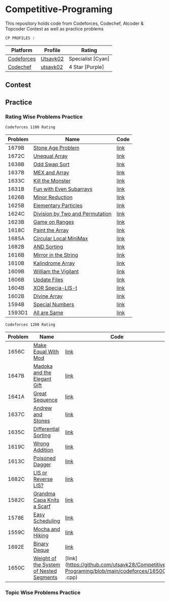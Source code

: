 # Competitive-Programing
This repository holds code from Codeforces, Codechef, Atcoder & Topcoder Contest as well as practice problems

```
CP PROFILES : 
```
| Platform | Profile | Rating |
| ------ | ------ | ------ |
| [Codeforces](https://codeforces.com/) | [Utsavk02](https://codeforces.com/profile/Utsavk02) | Specialist [Cyan] |
| [Codechef](https://www.codechef.com/) | [utsavk02](https://www.codechef.com/users/utsavk02) | 4 Star [Purple] |

<!-- | [Codeforces](https://codeforces.com/) | [stalker_](https://codeforces.com/profile/stalker_) | Newbie(Gray) Alt Acc. | -->


## Contest 

## Practice
### Rating Wise Problems Practice 
```
Codeforces 1100 Rating 
```
| Problem | Name | Code |
| ------ | ------ | ------ |
|1679B|[Stone Age Problem](https://codeforces.com/contest/1679/problem/B)|[link](https://github.com/utsavk28/Competitive-Programing/blob/main/codeforces/1679B.cpp)|
|1672C|[Unequal Array](https://codeforces.com/contest/1672/problem/C)|[link](https://github.com/utsavk28/Competitive-Programing/blob/main/codeforces/1672C.cpp)|
|1638B|[Odd Swap Sort](https://codeforces.com/contest/1638/problem/B)|[link](https://github.com/utsavk28/Competitive-Programing/blob/main/codeforces/1638B.cpp)|
|1637B|[MEX and Array](https://codeforces.com/contest/1637/problem/B)|[link](https://github.com/utsavk28/Competitive-Programing/blob/main/codeforces/1637B.cpp)|
|1633C|[ Kill the Monster](https://codeforces.com/contest/1633/problem/C)|[link](https://github.com/utsavk28/Competitive-Programing/blob/main/codeforces/1633C.cpp)|
|1631B|[Fun with Even Subarrays](https://codeforces.com/contest/1631/problem/B)|[link](https://github.com/utsavk28/Competitive-Programing/blob/main/codeforces/1631B.cpp)|
|1626B|[Minor Reduction](https://codeforces.com/contest/1626/problem/B)|[link](https://github.com/utsavk28/Competitive-Programing/blob/main/codeforces/1626B.cpp)|
|1625B|[Elementary Particles](https://codeforces.com/contest/1625/problem/B)|[link](https://github.com/utsavk28/Competitive-Programing/blob/main/codeforces/1625B.cpp)|
|1624C|[Division by Two and Permutation](https://codeforces.com/contest/1624/problem/C)|[link](https://github.com/utsavk28/Competitive-Programing/blob/main/codeforces/1624C.cpp)|
|1623B|[Game on Ranges](https://codeforces.com/contest/1623/problem/B)|[link](https://github.com/utsavk28/Competitive-Programing/blob/main/codeforces/1623B.cpp)|
|1618C|[Paint the Array](https://codeforces.com/contest/1618/problem/C)|[link](https://github.com/utsavk28/Competitive-Programing/blob/main/codeforces/1618C.cpp)|
|1685A|[Circular Local MiniMax](https://codeforces.com/contest/1685/problem/A)|[link](https://github.com/utsavk28/Competitive-Programing/blob/main/codeforces/1685A.cpp)|
|1682B|[AND Sorting](https://codeforces.com/contest/1682/problem/B)|[link](https://github.com/utsavk28/Competitive-Programing/blob/main/codeforces/1682B.cpp)|
|1616B|[Mirror in the String](https://codeforces.com/contest/1616/problem/B)|[link](https://github.com/utsavk28/Competitive-Programing/blob/main/codeforces/1616B.cpp)|
|1610B|[Kalindrome Array](https://codeforces.com/contest/1610/problem/B)|[link](https://github.com/utsavk28/Competitive-Programing/blob/main/codeforces/1610B.cpp)|
|1609B|[William the Vigilant](https://codeforces.com/contest/1609/problem/B)|[link](https://github.com/utsavk28/Competitive-Programing/blob/main/codeforces/1609B.cpp)|
|1606B|[Update Files](https://codeforces.com/contest/1606/problem/B)|[link](https://github.com/utsavk28/Competitive-Programing/blob/main/codeforces/1606B.cpp)|
|1604B|[XOR Specia-LIS-t](https://codeforces.com/contest/1604/problem/B)|[link](https://github.com/utsavk28/Competitive-Programing/blob/main/codeforces/1604B.cpp)|
|1602B|[Divine Array](https://codeforces.com/contest/1602/problem/B)|[link](https://github.com/utsavk28/Competitive-Programing/blob/main/codeforces/1602B.cpp)|
|1594B|[Special Numbers](https://codeforces.com/contest/1594/problem/B)|[link](https://github.com/utsavk28/Competitive-Programing/blob/main/codeforces/1594B.cpp)|
|1593D1|[All are Same](https://codeforces.com/contest/1593/problem/B)|[link](https://github.com/utsavk28/Competitive-Programing/blob/main/codeforces/1593D1.cpp)|

```
Codeforces 1200 Rating 
```

| Problem | Name | Code |
| ------ | ------ | ------ |
|1656C|[Make Equal With Mod](https://codeforces.com/contest/1656/problem/C)|[link](https://github.com/utsavk28/Competitive-Programing/blob/main/codeforces/1656C.cpp)|
|1647B|[Madoka and the Elegant Gift](https://codeforces.com/contest/1647/problem/B)|[link](https://github.com/utsavk28/Competitive-Programing/blob/main/codeforces/1647B.cpp)|
|1641A|[Great Sequence](https://codeforces.com/contest/1641/problem/A)|[link](https://github.com/utsavk28/Competitive-Programing/blob/main/codeforces/1641A.cpp)|
|1637C|[Andrew and Stones](https://codeforces.com/contest/1637/problem/C)|[link](https://github.com/utsavk28/Competitive-Programing/blob/main/codeforces/1637C.cpp)|
|1635C|[Differential Sorting](https://codeforces.com/contest/1635/problem/C)|[link](https://github.com/utsavk28/Competitive-Programing/blob/main/codeforces/1635C.cpp)|
|1619C|[Wrong Addition](https://codeforces.com/contest/1619/problem/C)|[link](https://github.com/utsavk28/Competitive-Programing/blob/main/codeforces/1619C.cpp)|
|1613C|[Poisoned Dagger](https://codeforces.com/contest/1613/problem/C)|[link](https://github.com/utsavk28/Competitive-Programing/blob/main/codeforces/1613C.cpp)|
|1682C|[LIS or Reverse LIS?](https://codeforces.com/contest/1682/problem/C)|[link](https://github.com/utsavk28/Competitive-Programing/blob/main/codeforces/1682C.cpp)|
|1582C|[Grandma Capa Knits a Scarf](https://codeforces.com/contest/1582/problem/C)|[link](https://github.com/utsavk28/Competitive-Programing/blob/main/codeforces/1582C.cpp)|
|1578E|[Easy Scheduling](https://codeforces.com/contest/1578/problem/E)|[link](https://github.com/utsavk28/Competitive-Programing/blob/main/codeforces/1578E.cpp)|
|1559C|[Mocha and Hiking](https://codeforces.com/contest/1559/problem/C)|[link](https://github.com/utsavk28/Competitive-Programing/blob/main/codeforces/1559C.cpp)|
|1692E|[Binary Deque](https://codeforces.com/problemset/problem/1692/E)|[link](https://github.com/utsavk28/Competitive-Programing/blob/main/codeforces/1692E.cpp)|
|1650C|[Weight of the System of Nested Segments](https://codeforces.com/problemset/problem/1650/C)|[link](https://github.com/utsavk28/Competitive-Programing/blob/main/codeforces/1650C .cpp)|

<!-- 
```
Codeforces 1300 Rating 
```

```
Codeforces 1400 Rating 
```

```
Codeforces 1500 Rating 
```

```
Codeforces 1600 Rating 
```

```
Codeforces 1700 Rating 
```

```
Codeforces 1800 Rating 
```

```
Codeforces 1900 Rating 
```

```
Codeforces 2000 Rating 
```
 -->

### Topic Wise Problems Practice
